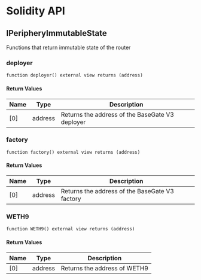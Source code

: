 # Solidity API

## IPeripheryImmutableState

Functions that return immutable state of the router

### deployer

```solidity
function deployer() external view returns (address)
```

#### Return Values

| Name | Type    | Description                                     |
| ---- | ------- | ----------------------------------------------- |
| [0]  | address | Returns the address of the BaseGate V3 deployer |

### factory

```solidity
function factory() external view returns (address)
```

#### Return Values

| Name | Type    | Description                                    |
| ---- | ------- | ---------------------------------------------- |
| [0]  | address | Returns the address of the BaseGate V3 factory |

### WETH9

```solidity
function WETH9() external view returns (address)
```

#### Return Values

| Name | Type    | Description                  |
| ---- | ------- | ---------------------------- |
| [0]  | address | Returns the address of WETH9 |
